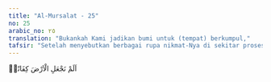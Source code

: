 ```yaml
---
title: "Al-Mursalat - 25"
no: 25
arabic_no: ٢٥
translation: "Bukankah Kami jadikan bumi untuk (tempat) berkumpul,"
tafsir: "Setelah menyebutkan berbagai rupa nikmat-Nya di sekitar proses kejadian manusia, maka dalam ayat ini, Allah mengajak manusia memperhatikan dengan seksama terhadap nikmat-Nya yang ada di cakrawala ini. Hal ini diungkapkan Allah dengan kalimat pertanyaan, \"Bukankah Kami telah menciptakan bumi yang terhampar dan terbentang begitu luas sebagai tempat berkumpul dan tempat hidup bersama-sama mencari penghidupan.\n\nSecara saintifik, planet bumi ini beserta atmosfernya telah diciptakan Allah dengan benar dan tepat. Bumi kita dan atmosfernya mengandung substansi atau materi yang mendukung adanya proses kehidupan, antara lain adanya gas nitrogen (N2) yang tak berbahaya bagi makhluk hidup, namun sangat dibutuhkan untuk timbulnya suatu proses kehidupan, dan gas oksigen (O2), yang sangat dibutuhkan dalam kelangsungan kehidupan semua makhluk hidup. Oleh sebab itu, di bumi semua kehidupan berkumpul (lebih detail lihat Al-Qur'an dan Tafsirnya Jilid 5 Surah Ibrahim/14:19)."
---
```

اَلَمْ نَجْعَلِ الْاَرْضَ كِفَاتًاۙ